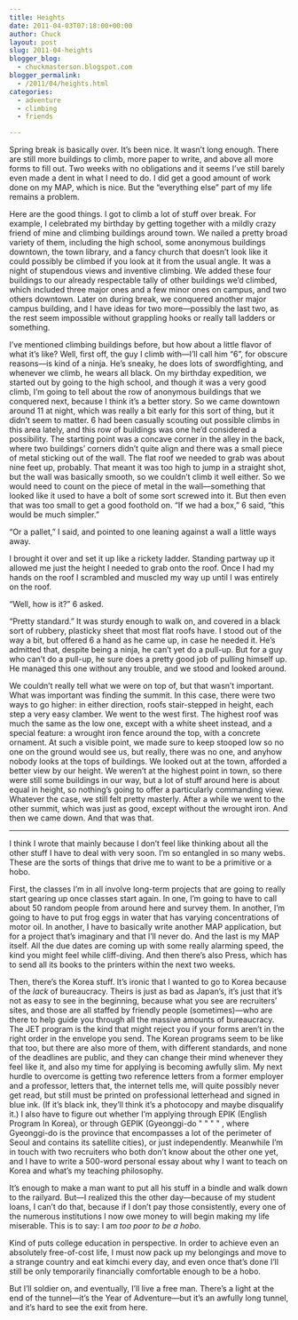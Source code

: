 ```yaml
---
title: Heights
date: 2011-04-03T07:18:00+00:00
author: Chuck
layout: post
slug: 2011-04-heights
blogger_blog:
  - chuckmasterson.blogspot.com
blogger_permalink:
  - /2011/04/heights.html
categories:
  - adventure
  - climbing
  - friends

---
```


Spring break is basically over. It’s been nice. It wasn’t long enough. There
are still more buildings to climb, more paper to write, and above all more
forms to fill out. Two weeks with no obligations and it seems I’ve still barely
even made a dent in what I need to do. I did get a good amount of work done on
my MAP, which is nice. But the “everything else” part of my life remains a
problem.

Here are the good things. I got to climb a lot of stuff over break. For
example, I celebrated my birthday by getting together with a mildly crazy
friend of mine and climbing buildings around town. We nailed a pretty broad
variety of them, including the high school, some anonymous buildings downtown,
the town library, and a fancy church that doesn’t look like it could possibly
be climbed if you look at it from the usual angle. It was a night of stupendous
views and inventive climbing. We added these four buildings to our already
respectable tally of other buildings we’d climbed, which included three major
ones and a few minor ones on campus, and two others downtown. Later on during
break, we conquered another major campus building, and I have ideas for two
more—possibly the last two, as the rest seem impossible without grappling hooks
or really tall ladders or something.

I’ve mentioned climbing buildings before, but how about a little flavor of what
it’s like? Well, first off, the guy I climb with—I’ll call him “6”, for obscure
reasons—is kind of a ninja. He’s sneaky, he does lots of swordfighting, and
whenever we climb, he wears all black. On my birthday expedition, we started
out by going to the high school, and though it was a very good climb, I’m going
to tell about the row of anonymous buildings that we conquered next, because I
think it’s a better story. So we came downtown around 11 at night, which was
really a bit early for this sort of thing, but it didn’t seem to matter. 6 had
been casually scouting out possible climbs in this area lately, and this row of
buildings was one he’d considered a possibility. The starting point was a
concave corner in the alley in the back, where two buildings’ corners didn’t
quite align and there was a small piece of metal sticking out of the wall. The
flat roof we needed to grab was about nine feet up, probably. That meant it was
too high to jump in a straight shot, but the wall was basically smooth, so we
couldn’t climb it well either. So we would need to count on the piece of metal
in the wall—something that looked like it used to have a bolt of some sort
screwed into it. But then even that was too small to get a good foothold on.
“If we had a box,” 6 said, “this would be much simpler.”

“Or a pallet,” I said, and pointed to one leaning against a wall a little ways
away.

I brought it over and set it up like a rickety ladder. Standing partway up it
allowed me just the height I needed to grab onto the roof. Once I had my hands
on the roof I scrambled and muscled my way up until I was entirely on the roof.

“Well, how is it?” 6 asked.

“Pretty standard.” It was sturdy enough to walk on, and covered in a black sort
of rubbery, plasticky sheet that most flat roofs have. I stood out of the way a
bit, but offered 6 a hand as he came up, in case he needed it. He’s admitted
that, despite being a ninja, he can’t yet do a pull-up. But for a guy who can’t
do a pull-up, he sure does a pretty good job of pulling himself up. He managed
this one without any trouble, and we stood and looked around.

We couldn’t really tell what we were on top of, but that wasn’t important. What
was important was finding the summit. In this case, there were two ways to go
higher: in either direction, roofs stair-stepped in height, each step a very
easy clamber. We went to the west first. The highest roof was much the same as
the low one, except with a white sheet instead, and a special feature: a
wrought iron fence around the top, with a concrete ornament. At such a visible
point, we made sure to keep stooped low so no one on the ground would see us,
but really, there was no one, and anyhow nobody looks at the tops of buildings.
We looked out at the town, afforded a better view by our height. We weren’t at
the highest point in town, so there were still some buildings in our way, but a
lot of stuff around here is about equal in height, so nothing’s going to offer
a particularly commanding view. Whatever the case, we still felt pretty
masterly. After a while we went to the other summit, which was just as good,
except without the wrought iron. And then we came down. And that was that.

* * *

I think I wrote that mainly because I don’t feel like thinking about all the
other stuff I have to deal with very soon. I’m so entangled in so many webs.
These are the sorts of things that drive me to want to be a primitive or a
hobo.

First, the classes I’m in all involve long-term projects that are going to
really start gearing up once classes start again. In one, I’m going to have to
call about 50 random people from around here and survey them. In another, I’m
going to have to put frog eggs in water that has varying concentrations of
motor oil. In another, I have to basically write another MAP application, but
for a project that’s imaginary and that I’ll never do. And the last is my MAP
itself. All the due dates are coming up with some really alarming speed, the
kind you might feel while cliff-diving. And then there’s also Press, which has
to send all its books to the printers within the next two weeks.

Then, there’s the Korea stuff. It’s ironic that I wanted to go to Korea because
of the *lack* of bureaucracy. Theirs is just as bad as Japan’s, it’s just
that it’s not as easy to see in the beginning, because what you see are
recruiters’ sites, and those are all staffed by friendly people (sometimes)—who
are there to help guide you through all the massive amounts of bureaucracy. The
JET program is the kind that might reject you if your forms aren’t in the right
order in the envelope you send. The Korean programs seem to be like that too,
but there are also more of them, with different standards, and none of the
deadlines are public, and they can change their mind whenever they feel like
it, and also my time for applying is becoming awfully slim. My next hurdle to
overcome is getting two reference letters from a former employer and a
professor, letters that, the internet tells me, will quite possibly never get
read, but still must be printed on professional letterhead and signed in blue
ink. (If it’s black ink, they’ll think it’s a photocopy and maybe disqualify
it.) I also have to figure out whether I’m applying through EPIK (English
Program In Korea), or through GEPIK (Gyeonggi-do " " " " , where Gyeonggi-do is
the province that encompasses a lot of the perimeter of Seoul and contains its
satellite cities), or just independently. Meanwhile I’m in touch with two
recruiters who both don’t know about the other one yet, and I have to write a
500-word personal essay about why I want to teach on Korea and what’s my
teaching philosophy.

It’s enough to make a man want to put all his stuff in a bindle and walk down
to the railyard. But—I realized this the other day—because of my student loans,
I can’t do that, because if I don’t pay those consistently, every one of the
numerous institutions I now owe money to will begin making my life miserable.
This is to say: I am *too poor to be a hobo.*

Kind of puts college education in perspective. In order to achieve even an
absolutely free-of-cost life, I must now pack up my belongings and move to a
strange country and eat kimchi every day, and even once that’s done I’ll still
be only temporarily financially comfortable enough to be a hobo.

But I’ll soldier on, and eventually, I’ll live a free man. There’s a light at
the end of the tunnel—it’s the Year of Adventure—but it’s an awfully long
tunnel, and it’s hard to see the exit from here.


